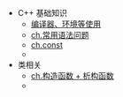 * C++ 基础知识
    - [编译器、环境等使用](00CPP/ch00)
    - [ch.常用语法问题](00CPP/ch01)
    - [ch.const](00CPP/ch02)
    - 
* 类相关
    * [ch.构造函数 + 析构函数](00CPP/ch01)
    * 



